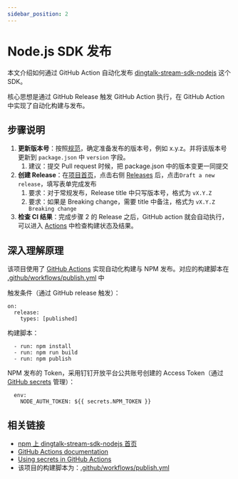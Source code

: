 ```yaml
---
sidebar_position: 2
---
```


# Node.js SDK 发布

本文介绍如何通过 GitHub Action 自动化发布 [dingtalk-stream-sdk-nodejs](https://www.npmjs.com/package/dingtalk-stream-sdk-nodejs) 这个 SDK。

核心思想是通过 GitHub Release 触发 GitHub Action 执行，在 GitHub Action 中实现了自动化构建与发布。

## 步骤说明

1. **更新版本号**：按照[规范](intro)，确定准备发布的版本号，例如 x.y.z。并将该版本号更新到 `package.json` 中 `version` 字段。
   1. 建议：提交 Pull request 时候，把 package.json 中的版本变更一同提交
2. **创建 Release**：在[项目首页](https://github.com/open-dingtalk/dingtalk-stream-sdk-nodejs)，点击右侧 [Releases](https://github.com/open-dingtalk/dingtalk-stream-sdk-nodejs/releases) 后，点击`Draft a new release`，填写表单完成发布
   1. 要求：对于常规发布，Release title 中只写版本号，格式为 `vX.Y.Z`
   2. 要求：如果是 Breaking change，需要 title 中备注，格式为 `vX.Y.Z Breaking change`
3. **检查 CI 结果**：完成步骤 2 的 Release 之后，GitHub action 就会自动执行，可以进入 [Actions](https://github.com/open-dingtalk/dingtalk-stream-sdk-nodejs/actions) 中检查构建状态及结果。

## 深入理解原理

该项目使用了 [GitHub Actions](https://docs.github.com/en/actions) 实现自动化构建与 NPM 发布。对应的构建脚本在 [.github/workflows/publish.yml](https://github.com/open-dingtalk/dingtalk-stream-sdk-nodejs/blob/main/.github/workflows/publish.yml) 中

触发条件（通过 GitHub release 触发）：
```text
on:
  release:
    types: [published]
```

构建脚本：
```text
  - run: npm install
  - run: npm run build
  - run: npm publish
```

NPM 发布的 Token，采用钉钉开放平台公共账号创建的 Access Token（通过 [GitHub secrets](https://docs.github.com/actions/security-guides/encrypted-secrets) 管理）：
```text
  env:
    NODE_AUTH_TOKEN: ${{ secrets.NPM_TOKEN }}
```

## 相关链接

* [npm 上 dingtalk-stream-sdk-nodejs 首页](https://www.npmjs.com/package/dingtalk-stream-sdk-nodejs)
* [GitHub Actions documentation](https://docs.github.com/en/actions)
* [Using secrets in GitHub Actions](https://docs.github.com/actions/security-guides/encrypted-secrets)
* 该项目的构建脚本为：[.github/workflows/publish.yml](https://github.com/open-dingtalk/dingtalk-stream-sdk-nodejs/blob/main/.github/workflows/publish.yml)